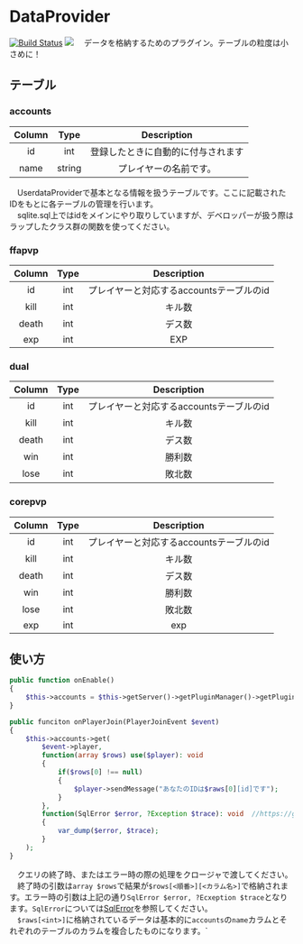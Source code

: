 # DataProvider
[![Build Status](https://scrutinizer-ci.com/g/VectorNetworkProject/DataProvider/badges/build.png?b=master)](https://scrutinizer-ci.com/g/VectorNetworkProject/DataProvider/build-status/master)
[![](https://poggit.pmmp.io/ci.shield/Pluginproject/VectorNetworkProject/UserdataProvider)](https://poggit.pmmp.io/ci/VectorNetworkProject/UserdataProvider)
　データを格納するためのプラグイン。テーブルの粒度は小さめに！
## テーブル

### accounts

| Column | Type  | Description |  
| :----: | :---: | :---------: |
| id | int | 登録したときに自動的に付与されます |
|name |string |プレイヤーの名前です。 |

　UserdataProviderで基本となる情報を扱うテーブルです。ここに記載されたIDをもとに各テーブルの管理を行います。  
　sqlite.sql上ではidをメインにやり取りしていますが、デベロッパーが扱う際はラップしたクラス群の関数を使ってください。

### ffapvp

| Column | Type  | Description |  
| :----: | :---: | :---------: |
| id | int | プレイヤーと対応するaccountsテーブルのid |
| kill | int | キル数 |
| death | int | デス数 |
| exp | int | EXP |

### dual

| Column | Type  | Description |
| :----: | :---: | :---------: |
| id | int | プレイヤーと対応するaccountsテーブルのid |
| kill | int | キル数 |
| death | int | デス数 |
| win | int | 勝利数 |
| lose | int| 敗北数 |

### corepvp

| Column | Type  | Description |
| :----: | :---: | :---------: |
| id | int | プレイヤーと対応するaccountsテーブルのid |
| kill | int | キル数 |
| death | int | デス数 |
| win | int | 勝利数 |
| lose | int| 敗北数 |
| exp | int | exp |

## 使い方
```PHP
public function onEnable()
{
    $this->accounts = $this->getServer()->getPluginManager()->getPlugin('UserdataProvider')->getManager()->getAccounts();
}

public funciton onPlayerJoin(PlayerJoinEvent $event)
{
    $this->accounts->get(
        $event->player,
        function(array $rows) use($player): void
        {
            if($rows[0] !== null)
            {
                $player->sendMessage("あなたのIDは$raws[0][id]です");
            }
        },
        function(SqlError $error, ?Exception $trace): void  //https://github.com/poggit/libasynql/blob/master/libasynql/src/poggit/libasynql/base/DataConnectorImpl.php#L196
        {
            var_dump($error, $trace);
        }
    );
}
```

　クエリの終了時、またはエラー時の際の処理をクロージャで渡してください。   
　終了時の引数は`array $rows`で結果が`$rows[<順番>][<カラム名>]`で格納されます。エラー時の引数は上記の通り`SqlError $error, ?Ecxeption $trace`となります。`SqlError`については[SqlError](https://github.com/poggit/libasynql/blob/master/libasynql/src/poggit/libasynql/SqlError.php)を参照してください。  
　`$raws[<int>]`に格納されているデータは基本的に`accounts`の`name`カラムとそれぞれのテーブルのカラムを複合したものになります。`